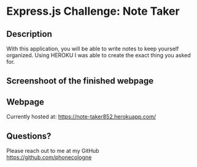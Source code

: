 # Express.js Challenge: Note Taker

## Description
With this application, you will be able to write notes to keep yourself organized. Using HEROKU I was able to create the exact thing you asked for.

## Screenshoot of the finished webpage

## Webpage
Currently hosted at: https://note-taker852.herokuapp.com/

## Questions?
Please reach out to me at my GitHub <br>
https://github.com/phonecologne